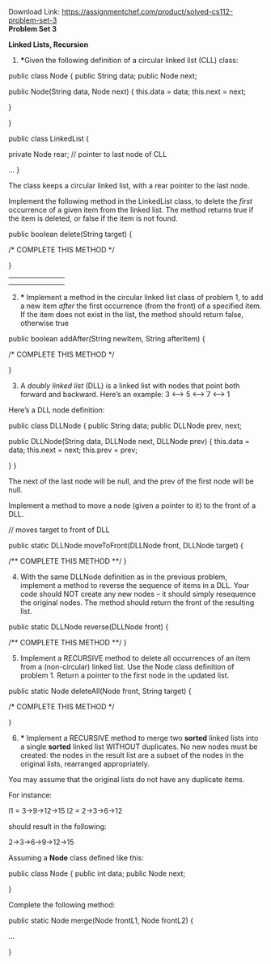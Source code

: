 Download Link: https://assignmentchef.com/product/solved-cs112-problem-set-3
<br>
<strong>Problem Set 3</strong>

<strong>Linked Lists, Recursion</strong>

<ol>

 <li><strong>*</strong>Given the following definition of a circular linked list (CLL) class:</li>

</ol>

public class Node {          public String data;          public Node next;

public Node(String data, Node next) {              this.data = data; this.next = next;

}

}

public class LinkedList {

private Node rear;  // pointer to last node of CLL

…       }

The class keeps a circular linked list, with a rear pointer to the last node.

Implement the following method in the LinkedList class, to delete the <em>first</em> occurrence of a given item from the linked list. The method returns true if the item is deleted, or false if the item is not found.




public boolean delete(String target) {

/* COMPLETE THIS METHOD */

}

<table>

 <tbody>

  <tr>

   <td width="79"></td>

  </tr>

  <tr>

   <td></td>

   <td></td>

  </tr>

 </tbody>

</table>




<ol start="2">

 <li><strong>*</strong> Implement a method in the circular linked list class of problem 1, to add a new item <em>after</em> the first occurrence (from the front) of a specified item. If the item does not exist in the list, the method should return false, otherwise true</li>

</ol>

public boolean addAfter(String newItem, String afterItem) {

/* COMPLETE THIS METHOD */

}

<ol start="3">

 <li>A <em>doubly linked list</em> (DLL) is a linked list with nodes that point both forward and backward. Here’s an example: 3 &lt;—&gt; 5 &lt;—&gt; 7 &lt;—&gt; 1</li>

</ol>

Here’s a DLL node definition:

public class DLLNode {          public String data;          public DLLNode prev, next;

public DLLNode(String data, DLLNode next, DLLNode prev) {              this.data = data; this.next = next; this.prev = prev;

}       }

The next of the last node will be null, and the prev of the first node will be null.

Implement a method to move a node (given a pointer to it) to the front of a DLL.

// moves target to front of DLL

public static DLLNode moveToFront(DLLNode front, DLLNode target) {

/** COMPLETE THIS METHOD **/       }

<ol start="4">

 <li>With the same DLLNode definition as in the previous problem, implement a method to reverse the sequence of items in a DLL. Your code should NOT create any new nodes – it should simply resequence the original nodes. The method should return the front of the resulting list.</li>

</ol>

public static DLLNode reverse(DLLNode front) {

/** COMPLETE THIS METHOD **/       }

<ol start="5">

 <li>Implement a RECURSIVE method to delete all occurrences of an item from a (non-circular) linked list. Use the Node class definition of problem 1. Return a pointer to the first node in the updated list.</li>

</ol>




public static Node deleteAll(Node front, String target) {

/* COMPLETE THIS METHOD */

}

<ol start="6">

 <li><strong>*</strong> Implement a RECURSIVE method to merge two <strong>sorted</strong> linked lists into a single <strong>sorted</strong> linked list WITHOUT duplicates. No new nodes must be created: the nodes in the result list are a subset of the nodes in the original lists, rearranged appropriately.</li>

</ol>

You may assume that the original lists do not have any duplicate items.

For instance:

l1 = 3-&gt;9-&gt;12-&gt;15    l2 = 2-&gt;3-&gt;6-&gt;12

should result in the following:

2-&gt;3-&gt;6-&gt;9-&gt;12-&gt;15

Assuming a <strong>Node</strong> class defined like this:

public class Node {          public int data;          public Node next;

}

Complete the following method:




public static Node merge(Node frontL1, Node frontL2) {

…

}


